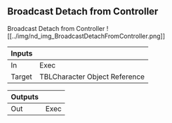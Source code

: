 ## Broadcast Detach from Controller
Broadcast Detach from Controller
![[../img/nd_img_BroadcastDetachFromController.png]]

|Inputs||
|--|--|
| In | Exec |
| Target | TBLCharacter Object Reference |

|Outputs||
|--|--|
| Out | Exec |
